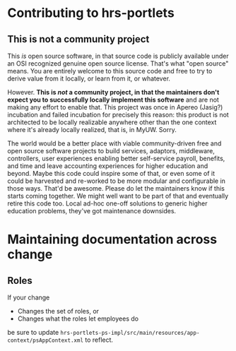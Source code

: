 # Contributing to hrs-portlets

## This is not a community project

This *is* open source software, in that source code is publicly available under 
an OSI recognized genuine open source license. That's what "open source" means.
You are entirely welcome to this source code and free to try to derive value
from it locally, or learn from it, or whatever.

However. **This is *not* a community project, in that the maintainers don't 
expect you to successfully locally implement this software** and are not making 
any effort to enable that. This project was once in Apereo (Jasig?) incubation 
and failed incubation for precisely this reason: this product is not 
architected to be locally realizable anywhere other than the one context where 
it's already locally realized, that is, in MyUW. Sorry.

The world would be a better place with viable community-driven free and open 
source software projects to build services, adaptors, middleware, controllers, 
user experiences enabling better self-service payroll, benefits, and time and 
leave accounting experiences for higher education and beyond. Maybe this code 
could inspire some of that, or even some of it could be harvested and re-worked 
to be more modular and configurable in those ways. That'd be awesome. Please do 
let the maintainers know if this starts coming together. We might well want to 
be part of that and eventually retire this code too. Local ad-hoc one-off 
solutions to generic higher education problems, they've got maintenance 
downsides.

# Maintaining documentation across change

## Roles

If your change 

+ Changes the set of roles, or
+ Changes what the roles let employees do

be sure to update 
`hrs-portlets-ps-impl/src/main/resources/app-context/psAppContext.xml` 
to reflect.
